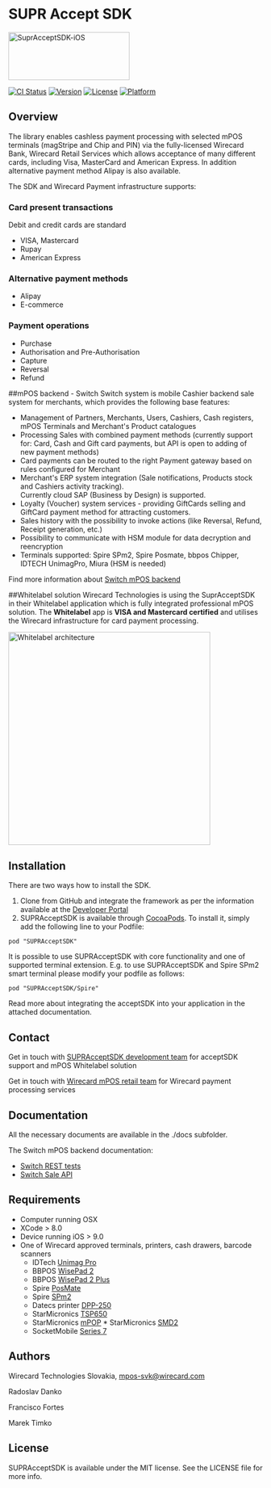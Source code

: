 
# SUPR Accept SDK

<img src="https://raw.githubusercontent.com/WirecardMobileServices/SuprAcceptSDK-iOS/master/docs/logo.png" alt="SuprAcceptSDK-iOS" width=240 height=95>

[![CI Status](http://img.shields.io/travis/WirecardMobileServices/SuprAcceptSDK-iOS.svg?style=flat)](https://travis-ci.org/WirecardMobileServices/SuprAcceptSDK-iOS)
[![Version](https://img.shields.io/cocoapods/v/SUPRAcceptSDK.svg?style=flat)](http://cocoapods.org/pods/SUPRAcceptSDK)
[![License](https://img.shields.io/cocoapods/l/SUPRAcceptSDK.svg?style=flat)](http://cocoapods.org/pods/SUPRAcceptSDK)
[![Platform](https://img.shields.io/cocoapods/p/SUPRAcceptSDK.svg?style=flat)](http://cocoapods.org/pods/SUPRAcceptSDK)

## Overview
The library enables cashless payment processing with selected mPOS terminals (magStripe and Chip and PIN) via the fully-licensed Wirecard Bank, Wirecard Retail Services which allows acceptance of many different cards, including Visa, MasterCard and American Express. In addition alternative payment method Alipay is also available.

The SDK and Wirecard Payment infrastructure supports:

### Card present transactions
Debit and credit cards are standard 

* VISA, Mastercard
* Rupay
* American Express

### Alternative payment methods

* Alipay
* E-commerce

### Payment operations

* Purchase
* Authorisation and Pre-Authorisation
* Capture
* Reversal
* Refund   

##mPOS backend - Switch
Switch system is mobile Cashier backend sale system for merchants, which provides the following base features:

* Management of Partners, Merchants, Users, Cashiers, Cash registers, mPOS Terminals and Merchant's Product catalogues
* Processing Sales with combined payment methods (currently support for: Card, Cash and Gift card payments, but API is open to adding of new payment methods)
* Card payments can be routed to the right Payment gateway based on rules configured for Merchant
* Merchant's ERP system integration (Sale notifications, Products stock and Cashiers activity tracking).  
  Currently cloud SAP (Business by Design) is supported.
* Loyalty (Voucher) system services - providing GiftCards selling and GiftCard payment method for attracting customers.
* Sales history with the possibility to invoke actions (like Reversal, Refund, Receipt generation, etc.)
* Possibility to communicate with HSM module for data decryption and reencryption
* Terminals supported: Spire SPm2, Spire Posmate, bbpos Chipper, IDTECH UnimagPro, Miura (HSM is needed)

Find more information about [Switch mPOS backend](./docs/SWITCH-Overview.pdf)

##Whitelabel solution
Wirecard Technologies is using the SuprAcceptSDK in their Whitelabel application which is fully integrated professional mPOS solution. The **Whitelabel** app is **VISA and Mastercard certified** and utilises the Wirecard infrastructure for card payment processing.

[<img src="https://raw.githubusercontent.com/WirecardMobileServices/SuprAcceptSDK-iOS/master/docs/sdkarchv09.png" alt="Whitelabel architecture" width=400 height=422>](./docs/sdkarchv09.png "Whitelabel Architecture")

## Installation

There are two ways how to install the SDK.

1. Clone from GitHub and integrate the framework as per the information available at the [Developer Portal](https://github.com/WirecardMobileServices/SuprAcceptSDK-Developer "Developer Portal")
2. SUPRAcceptSDK is available through [CocoaPods](http://cocoapods.org). To install
it, simply add the following line to your Podfile:

```
pod "SUPRAcceptSDK"
```
It is possible to use SUPRAcceptSDK with core functionality and one of supported terminal extension.
E.g. to use SUPRAcceptSDK and Spire SPm2 smart terminal please modify your podfile as follows:

```
pod "SUPRAcceptSDK/Spire"
```


Read more about integrating the acceptSDK into your application in the attached documentation.

## Contact

Get in touch with [SUPRAcceptSDK development team](mailto:mpos-svk@wirecard.com "SUPRAcceptSDK") for acceptSDK support and mPOS Whitelabel solution

Get in touch with [Wirecard mPOS retail team](mailto:retail.mpos@wirecard.com "mPOS Retails") for Wirecard payment processing services


## Documentation

All the necessary documents are available in the ./docs subfolder.

The Switch mPOS backend documentation:

* [Switch REST tests](https://switch-test.wirecard.com/mswitch-server/swagger/index.html)
* [Switch Sale API](https://switch-test.wirecard.com/mswitch-server/doc/api-doc-Sale.html)


## Requirements

* Computer running OSX
* XCode > 8.0
* Device running iOS > 9.0
* One of Wirecard approved terminals, printers, cash drawers, barcode scanners
	* IDTech [Unimag Pro](http://www.idtechproducts.com/products/mobile-readers/126.html "Unimag Pro")
	* BBPOS [WisePad 2](https://bbpos.com/wisepad-2/ "WisePad 2")
	* BBPOS [WisePad 2 Plus](https://bbpos.com/wisepad-2-plus/ "WisePad 2 Plus")
	* Spire [PosMate](http://www.spirepayments.com/product/posmate/ "PosMate")
	* Spire [SPm2](http://www.spirepayments.com/product/spm2/ "SPm2")
	* Datecs printer [DPP-250](http://www.datecs.bg/en/products/DPP-250/2/175 "DPP-250")
	* StarMicronics [TSP650](http://www.starmicronics.com/pages/TSP650-Series "TSP650")
	* StarMicronics [mPOP](http://www.starmicronics.com/pages/mPOP "mPOP") 	* StarMicronics [SMD2](http://www.starmicronics.com/pages/SMD2-1214 "SMD2")
	* SocketMobile [Series 7](https://www.socketmobile.com/products/series-7/series-7-colorful/overview "Series 7")	
	

## Authors

   Wirecard Technologies Slovakia,  mpos-svk@wirecard.com 
   
   Radoslav Danko
   
   Francisco Fortes
   
   Marek Timko

## License

SUPRAcceptSDK is available under the MIT license. See the LICENSE file for more info.
